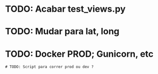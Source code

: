 # TODO: Acabar test_views.py

# TODO: Mudar para lat, long

# TODO: Docker PROD; Gunicorn, etc
    # TODO: Script para correr prod ou dev ?